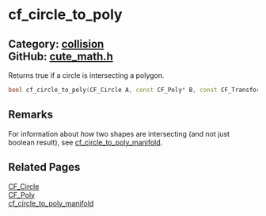 [//]: # (This file is automatically generated by Cute Framework's docs parser.)
[//]: # (Do not edit this file by hand!)
[//]: # (See: https://github.com/RandyGaul/cute_framework/blob/master/samples/docs_parser.cpp)
[](../header.md ':include')

# cf_circle_to_poly

Category: [collision](/api_reference?id=collision)  
GitHub: [cute_math.h](https://github.com/RandyGaul/cute_framework/blob/master/include/cute_math.h)  
---

Returns true if a circle is intersecting a polygon.

```cpp
bool cf_circle_to_poly(CF_Circle A, const CF_Poly* B, const CF_Transform* bx);
```

## Remarks

For information about _how_ two shapes are intersecting (and not just boolean result), see [cf_circle_to_poly_manifold](/collision/cf_circle_to_poly_manifold.md).

## Related Pages

[CF_Circle](/math/cf_circle.md)  
[CF_Poly](/collision/cf_poly.md)  
[cf_circle_to_poly_manifold](/collision/cf_circle_to_poly_manifold.md)  
